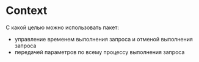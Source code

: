 # Context

С какой целью можно использовать пакет:
- управление временем выполнения запроса и отменой выполнения запроса
- передачей параметров по всему процессу выполнения запроса
